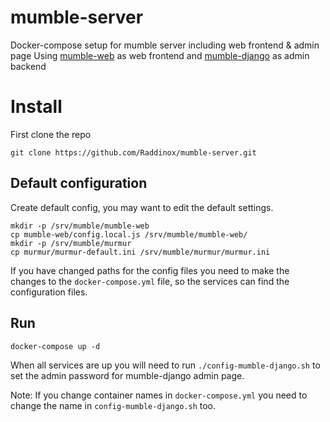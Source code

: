# mumble-server
Docker-compose setup for mumble server including web frontend &amp; admin page
Using [mumble-web](https://github.com/Johni0702/mumble-web) as web frontend and [mumble-django](https://bitbucket.org/Svedrin/mumble-django) as admin backend

# Install
First clone the repo
```
git clone https://github.com/Raddinox/mumble-server.git
```

## Default configuration
Create default config, you may want to edit the default settings.
```
mkdir -p /srv/mumble/mumble-web
cp mumble-web/config.local.js /srv/mumble/mumble-web/
mkdir -p /srv/mumble/murmur
cp murmur/murmur-default.ini /srv/mumble/murmur/murmur.ini
```
If you have changed paths for the config files you need to make the changes to the `docker-compose.yml` file, so the services can find the configuration files.


## Run
```
docker-compose up -d
```

When all services are up you will need to run `./config-mumble-django.sh` to set the admin password for mumble-django admin page.

Note: If you change container names in `docker-compose.yml` you need to change the name in `config-mumble-django.sh` too.
